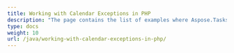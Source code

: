```yaml
---
title: Working with Calendar Exceptions in PHP
description: "The page contains the list of examples where Aspose.Tasks Java for PHP is used to alter Microsoft Project calendar exceptions."
type: docs
weight: 10
url: /java/working-with-calendar-exceptions-in-php/
---
```

